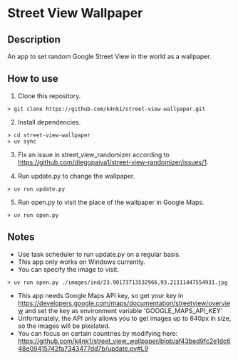 # Street View Wallpaper
## Description
An app to set random Google Street View in the world as a wallpaper.
## How to use
1. Clone this repository.
```
> git clone https://github.com/k4nk1/street-view-wallpaper.git
```

2. Install dependencies.
```
> cd street-view-wallpaper
> uv sync
```

3. Fix an issue in street_view_randomizer according to https://github.com/diegopaiva1/street-view-randomizer/issues/1.

4. Run update.py to change the wallpaper.
```
> uv run update.py
```

5. Run open.py to visit the place of the wallpaper in Google Maps.
```
> uv run open.py
```

## Notes
- Use task scheduler to run update.py on a regular basis.
- This app only works on Windows currently.
- You can specify the image to visit.
```
> uv run open.py ./images/ind/23.90173713532966,93.21111447554931.jpg
```
- This app needs Google Maps API key, so get your key in https://developers.google.com/maps/documentation/streetview/overview and set the key as environment variable 'GOOGLE_MAPS_API_KEY'
- Unfortunately, the API only allows you to get images up to 640px in size, so the images will be pixelated.
- You can focus on certain countries by modifying here:
  https://github.com/k4nk1/street_view_wallpaper/blob/af43bed9fc2e1dc648e09415742fa7343477dd7b/update.py#L9

